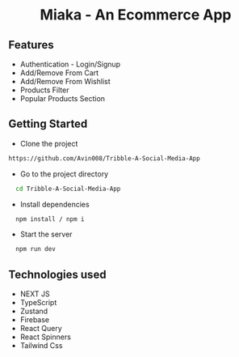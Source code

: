 <h1 align="center">Miaka - An Ecommerce App</h1>

<h2>Features</h2>
<ul>
<li>Authentication - Login/Signup</li>
<li>Add/Remove From Cart</li>
<li>Add/Remove From Wishlist</li>
<li>Products Filter</li>
<li>Popular Products Section</li>
</ul>

## Getting Started

- Clone the project

```bash
https://github.com/Avin008/Tribble-A-Social-Media-App
```

- Go to the project directory

```bash
  cd Tribble-A-Social-Media-App
```

- Install dependencies

```bash
  npm install / npm i
```

- Start the server

```bash
  npm run dev
```

<h2>Technologies used</h2>
<ul>
<li>NEXT JS</li>
<li>TypeScript</li>
<li>Zustand</li>
<li>Firebase</li>
<li>React Query</li>
<li>React Spinners</li>
<li>Tailwind Css</li>
</ul>
